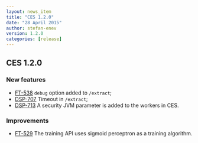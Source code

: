 ```yaml
---
layout: news_item
title: "CES 1.2.0"
date: "28 April 2015"
author: stefan-enev
version: 1.2.0
categories: [release]
---
```


## CES 1.2.0

### New features

* [FT-538](https://jira.ontotext.com/browse/FT-538) `debug` option added to `/extract`;
* [DSP-707](https://jira.ontotext.com/browse/DSP-707)  Timeout in `/extract`;
* [DSP-713](https://jira.ontotext.com/browse/DSP-713) A security JVM parameter is added to the workers in CES.

### Improvements

* [FT-529](https://jira.ontotext.com/browse/FT-529) The training API uses sigmoid perceptron as a training algorithm.
